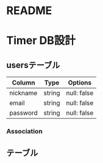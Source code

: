 # README

# Timer DB設計

## usersテーブル
|Column|Type|Options|
|------|----|-------|
|nickname|string|null: false|
|email|string|null: false|index: true|
|password|string|null: false|
### Association


## テーブル